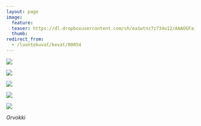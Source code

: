 ```yaml
---
layout: page
image:
  feature:
  teaser: https://dl.dropboxusercontent.com/sh/ea1wtnz7z734o12/AAAOGFaidNY1kYdRjKUotZp9a/luontokuvat/kev%C3%A4t/DS17780-245px.jpg
  thumb:
redirect_from:
  - /luontokuvat/kevat/00054
---
```


[![](https://dl.dropboxusercontent.com/sh/ea1wtnz7z734o12/AADI-I31XmhAWDrvToNUXMfKa/luontokuvat/kev%C3%A4t/DS17776-800px.jpg)](https://dl.dropboxusercontent.com/sh/ea1wtnz7z734o12/AADXIpGf99F6XT3EUe4_Tk9Ba/luontokuvat/kev%C3%A4t/DS17776.jpg)

[![](https://dl.dropboxusercontent.com/sh/ea1wtnz7z734o12/AABZqUT1ILriARDnCaM4Usjta/luontokuvat/kev%C3%A4t/DS17778-800px.jpg)](https://dl.dropboxusercontent.com/sh/ea1wtnz7z734o12/AACKOOzHu006tuFPamFPr4nWa/luontokuvat/kev%C3%A4t/DS17778.jpg)

[![](https://dl.dropboxusercontent.com/sh/ea1wtnz7z734o12/AADZF5AmiWt1Cq_Rb7NdvoNaa/luontokuvat/kev%C3%A4t/DS17780-800px.jpg)](https://dl.dropboxusercontent.com/sh/ea1wtnz7z734o12/AABEoCyITgoLYlOmkn__4-jqa/luontokuvat/kev%C3%A4t/DS17780.jpg)

[![](https://dl.dropboxusercontent.com/sh/ea1wtnz7z734o12/AAAqZS-2otxG9YuOwSrFB8N6a/luontokuvat/kev%C3%A4t/DS17790-800px.jpg)](https://dl.dropboxusercontent.com/sh/ea1wtnz7z734o12/AAAki-c9IgJoo380OX_AayAda/luontokuvat/kev%C3%A4t/DS17790.jpg)

[![](https://dl.dropboxusercontent.com/sh/ea1wtnz7z734o12/AABfFdCJ1AjV4E0Iv9m3FviEa/luontokuvat/kev%C3%A4t/DS17791-800px.jpg)](https://dl.dropboxusercontent.com/sh/ea1wtnz7z734o12/AAAHMZFEk_0srCUC9atG62Aya/luontokuvat/kev%C3%A4t/DS17791.jpg)

*Orvokki*
